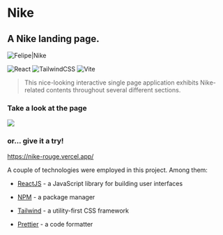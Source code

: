 # Nike

## A Nike landing page.

![Felipe|Nike](https://img.shields.io/badge/FelipeMDantas-Nike-red)

<p>

![React](https://img.shields.io/badge/react-%2320232a.svg?style=for-the-badge&logo=react&logoColor=%2361DAFB)
![TailwindCSS](https://img.shields.io/badge/tailwindcss-%2338B2AC.svg?style=for-the-badge&logo=tailwind-css&logoColor=white)
![Vite](https://img.shields.io/badge/vite-%23646CFF.svg?style=for-the-badge&logo=vite&logoColor=white)

> This nice-looking interactive single page application exhibits Nike-related contents throughout several different sections.

### Take a look at the page

<img src = images/page_gif.gif>

### or... give it a try!

https://nike-rouge.vercel.app/

A couple of technologies were employed in this project. Among them:

- [ReactJS] - a JavaScript library for building user interfaces
- [NPM] - a package manager
- [Tailwind] - a utility-first CSS framework
- [Prettier] - a code formatter

  [reactjs]: https://reactjs.org/
  [npm]: https://www.npmjs.com/
  [tailwind]: https://tailwindcss.com/
  [prettier]: https://prettier.io/
